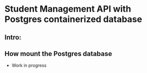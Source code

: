 # Student Management API with Postgres containerized database

## Intro:

## How mount the Postgres database


* Work in progress


